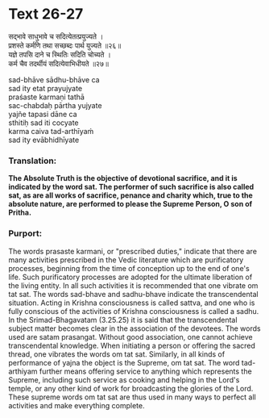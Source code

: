 # Text 26-27

सद्भावे साधुभावे च सदित्येतत्प्रयुज्यते ।  
प्रशस्ते कर्मणि तथा सच्छब्दः पार्थ युज्यते ॥२६॥  
यज्ञे तपसि दाने च स्थितिः सदिति चोच्यते ।  
कर्म चैव तदर्थीयं सदित्येवाभिधीयते ॥२७॥

sad-bhāve sādhu-bhāve ca  
sad ity etat prayujyate  
praśaste karmaṇi tathā  
sac-chabdaḥ pārtha yujyate  
yajñe tapasi dāne ca  
sthitiḥ sad iti cocyate  
karma caiva tad-arthīyaḿ  
sad ity evābhidhīyate



### Translation:

**The Absolute Truth is the objective of devotional sacrifice, and it is indicated by the word sat. The performer of such sacrifice is also called sat, as are all works of sacrifice, penance and charity which, true to the absolute nature, are performed to please the Supreme Person, O son of Pritha.**

### Purport:

The words prasaste karmani, or "prescribed duties," indicate that there are many activities prescribed in the Vedic literature which are purificatory processes, beginning from the time of conception up to the end of one's life. Such purificatory processes are adopted for the ultimate liberation of the living entity. In all such activities it is recommended that one vibrate om tat sat. The words sad-bhave and sadhu-bhave indicate the transcendental situation. Acting in Krishna consciousness is called sattva, and one who is fully conscious of the activities of Krishna consciousness is called a sadhu. In the Srimad-Bhagavatam (3.25.25) it is said that the transcendental subject matter becomes clear in the association of the devotees. The words used are satam prasangat. Without good association, one cannot achieve transcendental knowledge. When initiating a person or offering the sacred thread, one vibrates the words om tat sat. Similarly, in all kinds of performance of yajna the object is the Supreme, om tat sat. The word tad-arthiyam further means offering service to anything which represents the Supreme, including such service as cooking and helping in the Lord's temple, or any other kind of work for broadcasting the glories of the Lord. These supreme words om tat sat are thus used in many ways to perfect all activities and make everything complete.